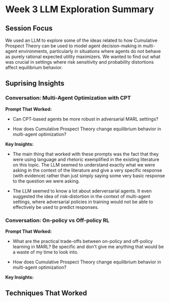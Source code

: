 # Week 3 LLM Exploration Summary


## Session Focus

We used an LLM to explore some of the ideas related to how Cumulative Prospect Theory can be used to model agent decision-making in multi-agent environments, particularly in situations where agents do not behave as purely rational expected utility maximizers. We wanted to find out what was crucial in settings where risk sensitivity and probability distortions affect equilibrium behavior.

## Suprising Insights

### Conversation: Multi-Agent Optimization with CPT

**Prompt That Worked:** 

- Can CPT-based agents be more robust in adversarial MARL settings?

- How does Cumulative Prospect Theory change equilibrium behavior in multi-agent optimization?

**Key Insights:**

- The main thing that worked with these prompts was the fact that they were using language and rhetoric exemplified in the existing literature on this topic. The LLM seemed to understand exactly what we were asking in the context of the literature and give a very specific response (with evidence) rather than just simply saying some very basic response to the question we were asking.

- The LLM seemed to know a lot about aderversarial agents. It even suggested the idea of risk-distortion in the context of multi-agent settings, where adversarial policies in training would not be able to effectively be used to predict responses.


### Conversation: On-policy vs Off-policy RL

**Prompt That Worked:** 

- What are the practical trade-offs between on-policy and off-policy learning in MARL? Be specific and don't give me anything that would be a waste of my time to look into.

- How does Cumulative Prospect Theory change equilibrium behavior in multi-agent optimization?

**Key Insights:**

## Techniques That Worked